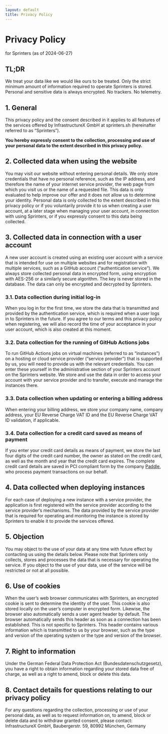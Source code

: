 ```yaml
---
layout: default
title: Privacy Policy
---
```

# Privacy Policy
for Sprinters (as of 2024-06-27)

## TL;DR
We treat your data like we would like ours to be treated. Only the strict  minimum amount of information required to operate Sprinters is stored. Personal and sensitive data is always encrypted. No trackers. No telemetry.

## 1. General
This privacy policy and the consent described in it applies to all features of the services offered by InfrastructureX GmbH at sprinters.sh (hereinafter referred to as “Sprinters”).

**You hereby expressly consent to the collection, processing and use of your personal data to the extent described in this privacy policy.**

## 2. Collected data when using the website
You may visit our website without entering personal details. We only store credentials that have no personal reference, such as the IP address, and therefore the name of your internet service provider, the web page from which you visit us or the name of a requested file. This data is only evaluated to help improve our offer and it does not allow us to determine your identity. Personal data is only collected to the extent described in this privacy policy or if you voluntarily provide it to us when creating a user account, at a later stage when managing your user account, in connection with using Sprinters, or if you expressly consent to this data being collected.

## 3. Collected data in connection with a user account
A new user account is created using an existing user account with a service that is intended for use on multiple websites and for registration with multiple services, such as a GitHub account (“authentication service”). We always store collected personal data in encrypted form, using encryption with AES-256 or a similarly secure algorithm. The key is never stored in the database. The data can only be encrypted and decrypted by Sprinters.

### 3.1. Data collection during initial log-in
When you log in for the first time, we store the data that is transmitted and provided by the authentication service, which is required when a user logs in to Sprinters in the future. If you agree to our terms and this privacy policy when registering, we will also record the time of your acceptance in your user account, which is also created at this moment.

### 3.2. Data collection for the running of GitHub Actions jobs
To run GitHub Actions jobs on virtual machines (referred to as “instances”) on a hosting or cloud service provider (“service provider”) that is supported by us, you will need to provide us with the relevant credentials. You can enter these yourself in the administrative section of your Sprinters account on the Sprinters website. We store and use the data in order to access your account with your service provider and to transfer, execute and manage the instances there.

### 3.3. Data collection when updating or entering a billing address
When entering your billing address, we store your company name, company address, your EU Reverse Charge VAT ID and the EU Reverse Charge VAT ID validation, if applicable.

### 3.4. Data collection for a credit card saved as means of payment
If you enter your credit card details as means of payment, we store the last four digits of the credit card number, the owner as stated on the credit card, as well as the month and year that the credit card expires. The complete credit card details are saved in PCI compliant form by the company [Paddle](https://paddle.com), who process payment transactions on our behalf.

## 4. Data collected when deploying instances
For each case of deploying a new instance with a service provider, the application is first registered with the service provider according to the service provider’s mechanisms. The data provided by the service provider that is required for operating and monitoring the instance is stored by Sprinters to enable it to provide the services offered.

## 5. Objection
You may object to the use of your data at any time with future effect by contacting us using the details below. Please note that Sprinters only collects, stores and processes the data that is necessary for operating the service. If you object to the use of your data, use of the service will be restricted or not at all possible.

## 6. Use of cookies
When the user’s web browser communicates with Sprinters, an encrypted cookie is sent to determine the identity of the user. This cookie is also stored locally on the user’s computer in encrypted form. Likewise, the browser also automatically sends a user agent header by default. The browser automatically sends this header as soon as a connection has been established. This is not specific to Sprinters. This header contains various information which is transmitted to us by your browser, such as the type and version of the operating system or the type and version of the browser.

## 7. Right to information
Under the German Federal Data Protection Act (Bundesdatenschutzgesetz), you have a right to obtain information regarding your stored data free of charge, as well as a right to amend, block or delete this data.

## 8. Contact details for questions relating to our privacy policy
For any questions regarding the collection, processing or use of your personal data, as well as to request information on, to amend, block or delete data and to withdraw granted consent, please contact: InfrastructureX GmbH, Baubergerstr. 59, 80992 München, Germany
